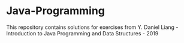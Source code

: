 # Java-Programming
This repository contains solutions for exercises from Y. Daniel Liang - Introduction to Java Programming and Data Structures - 2019
